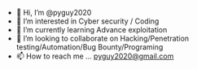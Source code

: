 - 👋 Hi, I’m @pyguy2020
- 👀 I’m interested in Cyber security / Coding 
- 🌱 I’m currently learning Advance exploitation
- 💞️ I’m looking to collaborate on Hacking/Penetration testing/Automation/Bug Bounty/Programing
- 📫 How to reach me ... pyguy2020@gmail.com

<!---
pyguy2020/pyguy2020 is a ✨ special ✨ repository because its `README.md` (this file) appears on your GitHub profile.
You can click the Preview link to take a look at your changes.
--->

